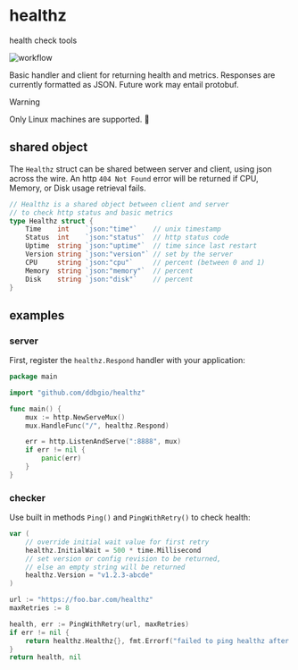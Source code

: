 # healthz

health check tools

![workflow](https://github.com/ddbgio/healthz/actions/workflows/test.yml/badge.svg)

Basic handler and client for returning health and metrics. Responses are currently formatted as JSON. Future work may entail protobuf.

> [!WARNING]
> Only Linux machines are supported. 🐧

## shared object
The `Healthz` struct can be shared between server and client, using json across the wire. An http `404 Not Found` error will be returned if CPU, Memory, or Disk usage retrieval fails.
```go
// Healthz is a shared object between client and server
// to check http status and basic metrics
type Healthz struct {
	Time    int    `json:"time"`    // unix timestamp
	Status  int    `json:"status"`  // http status code
	Uptime  string `json:"uptime"`  // time since last restart
	Version string `json:"version"` // set by the server
	CPU     string `json:"cpu"`     // percent (between 0 and 1)
	Memory  string `json:"memory"`  // percent
	Disk    string `json:"disk"`    // percent
}
```

## examples

### server
First, register the `healthz.Respond` handler with your application:
```go
package main

import "github.com/ddbgio/healthz"

func main() {
    mux := http.NewServeMux()
    mux.HandleFunc("/", healthz.Respond)

    err = http.ListenAndServe(":8888", mux)
    if err != nil {
        panic(err)
    }
}
```

### checker
Use built in methods `Ping()` and `PingWithRetry()` to check health:
```go
var (
    // override initial wait value for first retry
	healthz.InitialWait = 500 * time.Millisecond
    // set version or config revision to be returned,
    // else an empty string will be returned
    healthz.Version = "v1.2.3-abcde"
)

url := "https://foo.bar.com/healthz"
maxRetries := 8

health, err := PingWithRetry(url, maxRetries)
if err != nil {
    return healthz.Healthz{}, fmt.Errorf("failed to ping healthz after retries: %w", err)
}
return health, nil
```
